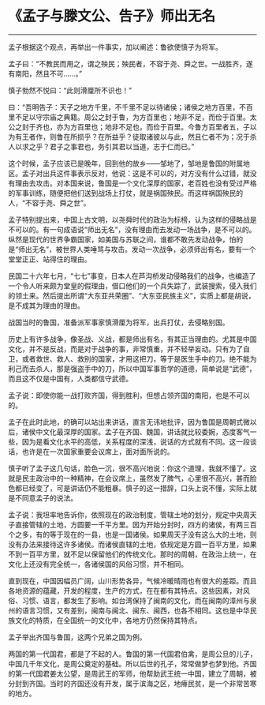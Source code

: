 # 《孟子与滕文公、告子》师出无名

------

孟子根据这个观点，再举出一件事实，加以阐述：鲁欲使慎子为将军。

孟子曰：“不教民而用之，谓之殃民；殃民者，不容于尧、舜之世。一战胜齐，遂有南阳，然且不可……。”

慎子勃然不悦曰：“此则滑厘所不识也！”

曰：“吾明告子：天子之地方千里，不千里不足以待诸侯；诸侯之地方百里，不百里不足以守宗庙之典籍。周公之封于鲁，为方百里也；地非不足，而俭于百里。太公之封于齐也，亦为方百里也；地非不足也，而俭于百里。今鲁方百里者五，子以为有王者作，则鲁在所损乎？在所益乎？徒取诸彼以与此，然且仁者不为；况于杀人以求之乎？君子之事君也，务引其君以当道，志于仁而已。”

这个时候，孟子应该已是晚年，回到他的故乡——邹地了，邹地是鲁国的附属地区。孟子对出兵这件事表示反对，他说：这是不可以的，对方没有什么过错，就没有理由去攻击。对本国来说，鲁国是一个文化深厚的国家，老百姓也没有受过严格的军事训练，随便把他们送到战场上打仗，就是祸国殃民。而这样祸国殃民的人，“不容于尧、舜之世”。

孟子特别提出来，中国上古文明，以尧舜时代的政治为标榜，认为这样的侵略战是不可以的。有一句成语说“师出无名”，没有理由而去发动一场战争，是不可以的。纵然是现代的世界争霸国家，如美国与苏联之间，谁都不敢先发动战争，怕的是“师出无名”，被世界人类唾骂与攻击。发动一次战争，必须师出有名，要有一个堂堂正正、站得住的理由。

民国二十六年七月，“七七”事变，日本人在芦沟桥发动侵略我们的战争，也编造了一个令人听来颇为堂皇的假理由，借口他们的一个兵失踪了，武装搜索，侵入我们的领土来。然后提出所谓“大东亚共荣圈”、“大东亚民族主义”，实质上都是胡说，是不成其为理由的理由。

战国当时的鲁国，准备派军事家慎滑厘为将军，出兵打仗，去侵略别国。

历史上有许多战争，像圣战、义战，都是师出有名，有其正当理由的。尤其是中国文化，并不是反战，而是对于战争的事，非常慎重，并不轻举妄动。只有为了自卫，或者救世、救人、救别的国家，才用这把刀，等于是医生手中的刀。绝不能为利己而去杀人，那是强盗手中的刀，所以中国军事哲学的道德，简单说是“武德”，而且这不仅是中国有，人类都信守武德。

孟子说：即使你能一战打败齐国，得到胜利，但想占领齐国的南阳，也是不可以的。

孟子在此时此地，的确可以站出来讲话，直言无讳地批评，因为鲁国是周朝式微以后，诸侯中文化最深厚的国家。孟子在齐国、魏国，讲话就比较委婉，态度客气一些，因为是看文化水平的高低，关系程度的深浅，说话的方式就有不同。这一段谈话，也许是在一次国家重要会议席上，面对面所说的。

慎子听了孟子这几句话，脸色一沉，很不高兴地说：你这个道理，我就不懂了。这就是民主政治中的一种精神，在会议席上，虽然发了脾气，心里很不高兴，甚而脸色都已经变了，可是讲话仍不能粗暴。慎子的这一措辞，口头上说不懂，实际上就是不同意孟子的说法。

孟子说：我坦率地告诉你，依照现在的政治制度，管辖土地的划分，规定中央周天子直接管辖的土地，方圆要一千平方里。因为开始分封时，四方的诸侯，有两三百个之多，有的等于现在的一县，也是一国诸侯。如果周天子没有这么大的土地，则没有办法来接待这许多诸侯。而诸侯直辖的土地，依规定是方圆一百平方里，如果不到一百平方里，就不足以保留他们的传统文化。那时的周朝，在政治上统一，在文化上还没有完全统一，各诸侯国的风俗习惯，并不相同。

直到现在，中国因幅员广阔，山川形势各异，气候冷暖晴雨也有很大的差距。而且各地资源的蕴藏，开发的程度，生产的方式，在在都有其特点。这些因素，对风俗、习惯、语言，都发生了影响。如台湾保持了闽南的文化，而在闽南的漳州与泉州的语言习惯，又有差别，闽南与闽北、闽东、闽西，也各不相同。这也是中华民族文化的特质，在全国统一的文化中，各地方仍然保持其特点。

孟子举出齐国与鲁国，这两个兄弟之国为例。

两国的第一代国君，都是了不起的人。鲁国的第一代国君伯禽，是周公旦的儿子，中国几千年文化，是周公奠定的基础。所以后世的孔子，常常做梦也梦到他。齐国的第一代国君姜太公望，是周武王的军师，他帮助武王统一中国，建立了周朝，被分封到齐国。当时的齐国还没有开发，属于滨海之区，地瘠民贫，是一个非常苦寒的地方。

